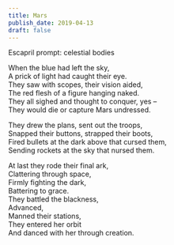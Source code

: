 ```yaml
---
title: Mars
publish_date: 2019-04-13
draft: false
---
```


Escapril prompt: celestial bodies

When the blue had left the sky,  
A prick of light had caught their eye.  
They saw with scopes, their vision aided,  
The red flesh of a figure hanging naked.  
They all sighed and thought to conquer, yes –  
They would die or capture Mars undressed.  

They drew the plans, sent out the troops,  
Snapped their buttons, strapped their boots,  
Fired bullets at the dark above that cursed them,  
Sending rockets at the sky that nursed them.  

At last they rode their final ark,  
Clattering through space,  
Firmly fighting the dark,  
Battering to grace.  
They battled the blackness,  
Advanced,  
Manned their stations,  
They entered her orbit  
And danced with her through creation.  
